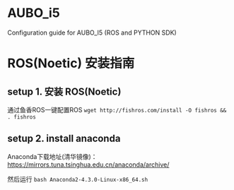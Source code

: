 # AUBO_i5
Configuration guide for AUBO_I5 (ROS and PYTHON SDK)

# ROS(Noetic) 安装指南

## setup 1. 安装 ROS(Noetic)
通过鱼香ROS一键配置ROS
`wget http://fishros.com/install -O fishros && . fishros`

## setup 2. install anaconda
Anaconda下载地址(清华镜像)：<https://mirrors.tuna.tsinghua.edu.cn/anaconda/archive/> 

然后运行
`bash Anaconda2-4.3.0-Linux-x86_64.sh`
